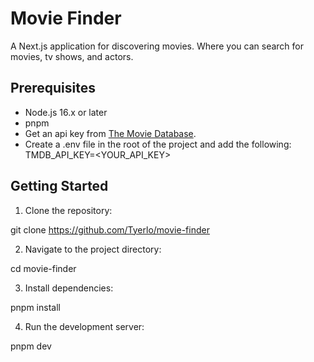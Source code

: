 # Movie Finder

A Next.js application for discovering movies. Where you can search for movies, tv shows, and actors.

## Prerequisites

- Node.js 16.x or later
- pnpm
- Get an api key from [The Movie Database](https://www.themoviedb.org/documentation/api).
- Create a .env file in the root of the project and add the following:
  TMDB_API_KEY=<YOUR_API_KEY>

## Getting Started

1. Clone the repository:

git clone https://github.com/Tyerlo/movie-finder

2. Navigate to the project directory:

cd movie-finder

3. Install dependencies:

pnpm install

4. Run the development server:

pnpm dev
